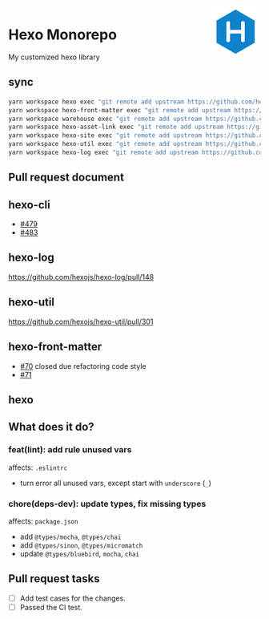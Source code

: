 <img src="https://raw.githubusercontent.com/hexojs/logo/master/hexo-logo-avatar.png" alt="Hexo logo" width="100" height="100" align="right" />

# Hexo Monorepo
My customized hexo library

## sync

```bash
yarn workspace hexo exec "git remote add upstream https://github.com/hexojs/hexo"
yarn workspace hexo-front-matter exec "git remote add upstream https://github.com/hexojs/hexo-front-matter"
yarn workspace warehouse exec "git remote add upstream https://github.com/hexojs/warehouse"
yarn workspace hexo-asset-link exec "git remote add upstream https://github.com/liolok/hexo-asset-link"
yarn workspace hexo-site exec "git remote add upstream https://github.com/hexojs/hexo-theme-unit-test"
yarn workspace hexo-util exec "git remote add upstream https://github.com/hexojs/hexo-util"
yarn workspace hexo-log exec "git remote add upstream https://github.com/hexojs/hexo-log"
```

## Pull request document

## hexo-cli
- [#479](https://github.com/hexojs/hexo-cli/pull/479)
- [#483](https://github.com/hexojs/hexo-cli/pull/483)

## hexo-log
https://github.com/hexojs/hexo-log/pull/148

## hexo-util
https://github.com/hexojs/hexo-util/pull/301

## hexo-front-matter
- [#70](https://github.com/hexojs/hexo-front-matter/pull/70) closed due refactoring code style
- [#71](https://github.com/hexojs/hexo-front-matter/pull/71)

## hexo
## What does it do?
### feat(lint): add rule unused vars
affects: `.eslintrc`
-  turn error all unused vars, except start with `underscore` (`_`)

### chore(deps-dev): update types, fix missing types
affects: `package.json`
- add `@types/mocha`, `@types/chai`
- add `@types/sinon`, `@types/micromatch`
- update `@types/bluebird`, `mocha`, `chai`

## Pull request tasks

- [ ] Add test cases for the changes.
- [ ] Passed the CI test.
